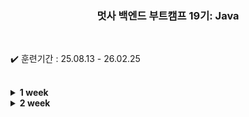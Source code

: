 
<div align="center">

  ### 멋사 백엔드 부트캠프 19기: Java
  
</div>

<br>

✔️ 훈련기간 : 25.08.13 - 26.02.25

<br>

<details>
    <summary><strong>1 week</strong></summary>

```bash
    2025.08.13 
        ├ 14:00 ~ 18:00 오리엔테이션
        └
    2025.08.14
        ├ 09:00 ~ 12:00 Git 설치 & JDK 설치 및 환경설정
        └ 13:00 ~ 18:00 Git & GitHub 기본 개념,Git 기본 명령어 실습
```

</details>


<details>
    <summary><strong>2 week</strong></summary>

```bash
    2025.08.18 
        ├ 
        └
    2025.08.19
        ├ 
        └
    2025.08.20
        ├ 
        └
    2025.08.21
        ├ 
        └
    2025.08.22
        ├ 
        └
```

</details>